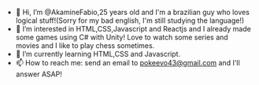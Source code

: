 - 👋 Hi, I’m @AkamineFabio,25 years old and I'm a brazilian guy who loves logical stuff!(Sorry for my bad english, I'm still studying the language!)
- 👀 I’m interested in HTML,CSS,Javascript and Reactjs and I already made some games using C# with Unity! Love to watch some series and movies and I like to play chess sometimes.
- 🌱 I’m currently learning HTML,CSS and Javascript.
- 📫 How to reach me: send an email to pokeevo43@gmail.com and I'll answer ASAP!

